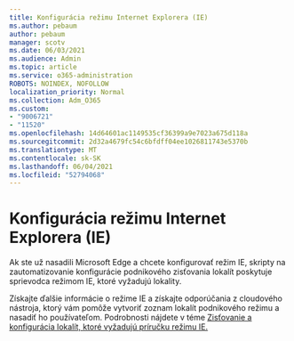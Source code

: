 ```yaml
---
title: Konfigurácia režimu Internet Explorera (IE)
ms.author: pebaum
author: pebaum
manager: scotv
ms.date: 06/03/2021
ms.audience: Admin
ms.topic: article
ms.service: o365-administration
ROBOTS: NOINDEX, NOFOLLOW
localization_priority: Normal
ms.collection: Adm_O365
ms.custom:
- "9006721"
- "11520"
ms.openlocfilehash: 14d64601ac1149535cf36399a9e7023a675d118a
ms.sourcegitcommit: 2d32a4679fc54c6bfdff04ee1026811743e5370b
ms.translationtype: MT
ms.contentlocale: sk-SK
ms.lasthandoff: 06/04/2021
ms.locfileid: "52794068"
---
```

# <a name="internet-explorer-ie-mode-configuration"></a>Konfigurácia režimu Internet Explorera (IE)

Ak ste už nasadili Microsoft Edge a chcete konfigurovať režim IE, skripty na zautomatizovanie konfigurácie podnikového zisťovania lokalít poskytuje sprievodca režimom IE, ktoré vyžadujú lokality. 

Získajte ďalšie informácie o režime IE a získajte odporúčania z cloudového nástroja, ktorý vám pomôže vytvoriť zoznam lokalít podnikového režimu a nasadiť ho používateľom. Podrobnosti nájdete v téme [Zisťovanie a konfigurácia lokalít, ktoré vyžadujú príručku režimu IE.](https://admin.microsoft.com/AdminPortal/Home?#/modernonboarding/configureiemode)